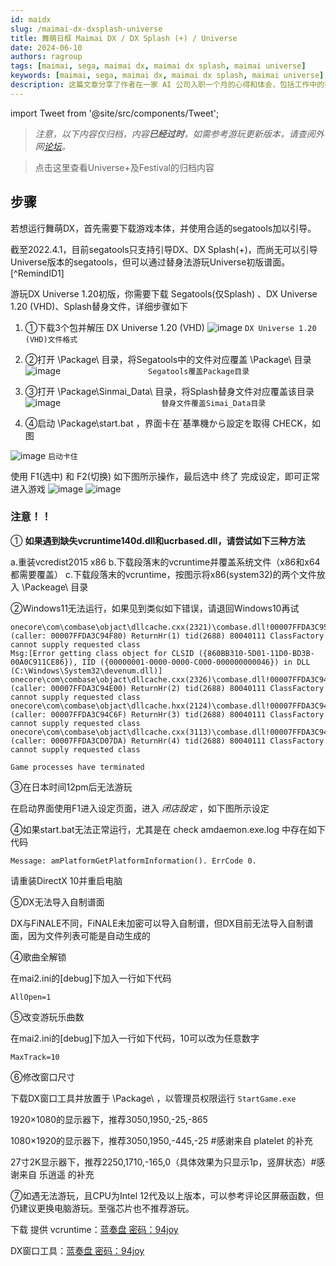 ```yaml
---
id: maidx
slug: /maimai-dx-dxsplash-universe
title: 舞萌日框 Maimai DX / DX Splash (+) / Universe
date: 2024-06-10
authors: ragroup
tags: [maimai, sega, maimai dx, maimai dx splash, maimai universe]
keywords: [maimai, sega, maimai dx, maimai dx splash, maimai universe]
description: 这篇文章分享了作者在一家 AI 公司入职一个月的心得和体会，包括工作中的挑战与成长。
---
```


import Tweet from '@site/src/components/Tweet';

>_注意，以下内容仅归档，内容**已经过时**，如需参考游玩更新版本，请查阅外网[论坛](https://www.emuline.org/topic/3489-reposted-maimai-finale-dx-dx-splash-universe-festival-sega-ringedge/)。_

>点击这里查看Universe+及Festival的归档内容
## 步骤
若想运行舞萌DX，首先需要下载游戏本体，并使用合适的segatools加以引导。

截至2022.4.1，目前segatools只支持引导DX、DX Splash(+)，而尚无可以引导Universe版本的segatools，但可以通过替身法游玩Universe初版谱面。[^RemindID1]

游玩DX Universe 1.20初版，你需要下载 Segatools(仅Splash) 、DX Universe 1.20 (VHD)、Splash替身文件，详细步骤如下

1. ①下载3个包并解压 DX Universe 1.20 (VHD)
![image](https://www.94joy.cn/wp-content/uploads/2022/04/explorer_2KAaFPprvs-1024x691.png "DX Universe 1.20 (VHD)文件格式")
                        `DX Universe 1.20 (VHD)文件格式`

2. ②打开 \Package\ 目录，将Segatools中的文件对应覆盖 \Package\ 目录
![image](https://www.94joy.cn/wp-content/uploads/2022/04/msedge_vX3udY3hEA-1024x463.png "Segatools覆盖Package目录")
`                   Segatools覆盖Package目录`


3. ③打开 \Package\Sinmai_Data\ 目录，将Splash替身文件对应覆盖该目录
![image](https://www.94joy.cn/wp-content/uploads/2022/04/msedge_Syt8Uchzmg-1024x478.png "替身文件覆盖Simai_Data目录")
`                      替身文件覆盖Simai_Data目录`


4. ④启动 \Package\start.bat ，界面卡在`基準機から設定を取得    CHECK，如图

![image](https://alist.ragroup.us.kg/d/terabox4/share/web/blog1/bad01.jpg?sign=bXyDz3OikbbIelGnFJIW56_Du-RSl-F3pOThjg49qKE=:0 "启动卡住") `启动卡住`


使用 F1(选中) 和 F2(切换) 如下图所示操作，最后选中 终了 完成设定，即可正常进入游戏
![image](https://alist.ragroup.us.kg/d/terabox4/share/web/blog1/bad02-01.png?sign=67NdhPSLDKTFWcOf4vpJGCQzcXgJK8UHWtYSrH32k04=:0) ![image](https://alist.ragroup.us.kg/d/terabox4/share/web/blog1/bad02-1.png?sign=gwEuIrQ6pvmVOtzOJ2gnYuz8hYQehZGIALmPUkxNF3E=:0)

### 注意！！
① __如果遇到缺失vcruntime140d.dll和ucrbased.dll，请尝试如下三种方法__

a.重装vcredist2015 x86
b.下载段落末的vcruntime并覆盖系统文件（x86和x64都需要覆盖）
c.下载段落末的vcruntime，按图示将x86(system32)的两个文件放入 \Packeage\ 目录

②Windows11无法运行，如果见到类似如下错误，请退回Windows10再试

```
onecore\com\combase\objact\dllcache.cxx(2321)\combase.dll!00007FFDA3C95126: (caller: 00007FFDA3C94F80) ReturnHr(1) tid(2688) 80040111 ClassFactory cannot supply requested class
Msg:[Error getting class object for CLSID ({860BB310-5D01-11D0-BD3B-00A0C911CE86}), IID ({00000001-0000-0000-C000-000000000046}) in DLL (C:\Windows\System32\devenum.dll)]
onecore\com\combase\objact\dllcache.cxx(2326)\combase.dll!00007FFDA3C94FB5: (caller: 00007FFDA3C94E00) ReturnHr(2) tid(2688) 80040111 ClassFactory cannot supply requested class
onecore\com\combase\objact\dllcache.hxx(2124)\combase.dll!00007FFDA3C94D8A: (caller: 00007FFDA3C94C6F) ReturnHr(3) tid(2688) 80040111 ClassFactory cannot supply requested class
onecore\com\combase\objact\dllcache.cxx(3113)\combase.dll!00007FFDA3C94C97: (caller: 00007FFDA3CD07DA) ReturnHr(4) tid(2688) 80040111 ClassFactory cannot supply requested class

Game processes have terminated 
```

③在日本时间12pm后无法游玩

在启动界面使用F1进入设定页面，进入 _闭店設定_ ，如下图所示设定


④如果start.bat无法正常运行，尤其是在 check amdaemon.exe.log 中存在如下代码
```
Message: amPlatformGetPlatformInformation(). ErrCode 0.
```
请重装DirectX 10并重启电脑

⑤DX无法导入自制谱面

DX与FiNALE不同，FiNALE未加密可以导入自制谱，但DX目前无法导入自制谱面，因为文件列表可能是自动生成的

④歌曲全解锁

在mai2.ini的[debug]下加入一行如下代码
```
AllOpen=1
```
⑤改变游玩乐曲数

在mai2.ini的[debug]下加入一行如下代码，10可以改为任意数字
```
MaxTrack=10
```
⑥修改窗口尺寸

下载DX窗口工具并放置于 \Package\ ，以管理员权限运行 `StartGame.exe`

1920×1080的显示器下，推荐3050,1950,-25,-865

1080×1920的显示器下，推荐3050,1950,-445,-25 #感谢来自 platelet 的补充

27寸2K显示器下，推荐2250,1710,-165,0（具体效果为只显示1p，竖屏状态）#感谢来自 乐逍遥 的补充

⑦如遇无法游玩，且CPU为Intel 12代及以上版本，可以参考评论区屏蔽函数，但仍建议更换电脑游玩。至强芯片也不推荐游玩。

下载
提供
vcruntime：[蓝奏盘 密码：94joy](http://alist.ragroup.us.kg/d/woozooo/win%2010%20vcruntime140d.dll%20ucrtbased.dll%E7%AD%89%E6%96%87%E4%BB%B6_4.zip?sign=n03g6u-FecaDliBalo2DpyQhy7S3vaAeDMg22HwPAP0=:0)

DX窗口工具：[蓝奏盘 密码：94joy](http://alist.ragroup.us.kg/d/woozooo/Maimai_Window_Tool_2.zip?sign=l4myw35bB1JikCscgsGWi_-ulsKsd0QsYs1GXebwbtU=:0)
